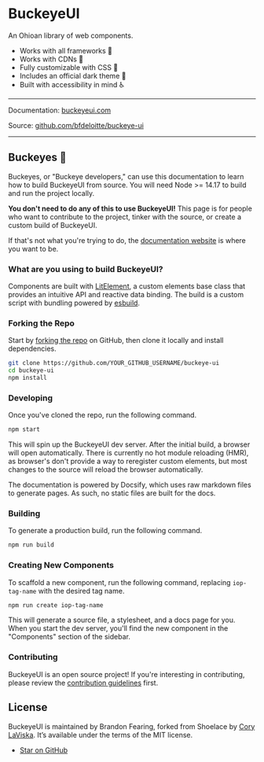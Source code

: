 # BuckeyeUI

An Ohioan library of web components.

- Works with all frameworks 🧩
- Works with CDNs 🚛
- Fully customizable with CSS 🎨
- Includes an official dark theme 🌛
- Built with accessibility in mind ♿️

---

Documentation: [buckeyeui.com](https://buckeyeui.com)

Source: [github.com/bfdeloitte/buckeye-ui](https://github.com/bfdeloitte/buckeye-ui)

---

## Buckeyes 🥾

Buckeyes, or "Buckeye developers," can use this documentation to learn how to build BuckeyeUI from source. You will need Node >= 14.17 to build and run the project locally.

**You don't need to do any of this to use BuckeyeUI!** This page is for people who want to contribute to the project, tinker with the source, or create a custom build of BuckeyeUI.

If that's not what you're trying to do, the [documentation website](https://buckeyeui.com) is where you want to be.

### What are you using to build BuckeyeUI?

Components are built with [LitElement](https://lit-element.polymer-project.org/), a custom elements base class that provides an intuitive API and reactive data binding. The build is a custom script with bundling powered by [esbuild](https://esbuild.github.io/).

### Forking the Repo

Start by [forking the repo](https://github.com/bfdeloitte/buckeye-ui/fork) on GitHub, then clone it locally and install dependencies.

```bash
git clone https://github.com/YOUR_GITHUB_USERNAME/buckeye-ui
cd buckeye-ui
npm install
```

### Developing

Once you've cloned the repo, run the following command.

```bash
npm start
```

This will spin up the BuckeyeUI dev server. After the initial build, a browser will open automatically. There is currently no hot module reloading (HMR), as browser's don't provide a way to reregister custom elements, but most changes to the source will reload the browser automatically.

The documentation is powered by Docsify, which uses raw markdown files to generate pages. As such, no static files are built for the docs.

### Building

To generate a production build, run the following command.

```bash
npm run build
```

### Creating New Components

To scaffold a new component, run the following command, replacing `iop-tag-name` with the desired tag name.

```bash
npm run create iop-tag-name
```

This will generate a source file, a stylesheet, and a docs page for you. When you start the dev server, you'll find the new component in the "Components" section of the sidebar.

### Contributing

BuckeyeUI is an open source project! If you're interesting in contributing, please review the [contribution guidelines](CONTRIBUTING.md) first.

## License

BuckeyeUI is maintained by Brandon Fearing, forked from Shoelace by [Cory LaViska](https://twitter.com/claviska). It’s available under the terms of the MIT license.

- [Star on GitHub](https://github.com/bfdeloitte/buckeye-ui/stargazers)
